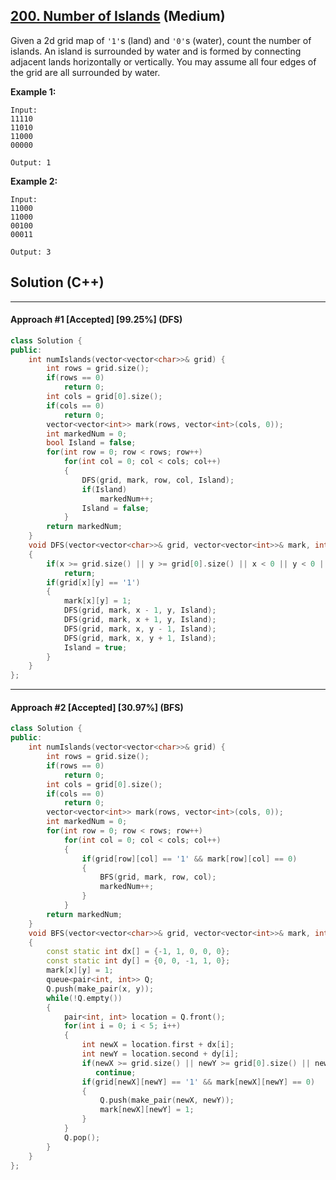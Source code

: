 ## [200. Number of Islands](https://leetcode.com/problems/number-of-islands/) (Medium)

Given a 2d grid map of `'1'`s (land) and `'0'`s (water), count the number of islands. An island is surrounded by water and is formed by connecting adjacent lands horizontally or vertically. You may assume all four edges of the grid are all surrounded by water.

**Example 1:**

```
Input:
11110
11010
11000
00000

Output: 1
```

**Example 2:**

```
Input:
11000
11000
00100
00011

Output: 3
```

## Solution (C++)

------

#### Approach #1  [Accepted] [99.25%] (DFS)

```c++
class Solution {
public:
    int numIslands(vector<vector<char>>& grid) {
        int rows = grid.size();
        if(rows == 0)
            return 0;
        int cols = grid[0].size();
        if(cols == 0)
            return 0;
        vector<vector<int>> mark(rows, vector<int>(cols, 0));
        int markedNum = 0;
        bool Island = false;
        for(int row = 0; row < rows; row++)
            for(int col = 0; col < cols; col++)
            {
                DFS(grid, mark, row, col, Island);
                if(Island)
                    markedNum++;
                Island = false;
            }    
        return markedNum;
    }
    void DFS(vector<vector<char>>& grid, vector<vector<int>>& mark, int x, int y, bool& Island)
    {
        if(x >= grid.size() || y >= grid[0].size() || x < 0 || y < 0 || mark[x][y] != 0)
            return;
        if(grid[x][y] == '1')
        {
            mark[x][y] = 1;
            DFS(grid, mark, x - 1, y, Island);
            DFS(grid, mark, x + 1, y, Island);
            DFS(grid, mark, x, y - 1, Island);
            DFS(grid, mark, x, y + 1, Island);
            Island = true;
        }
    }
};
```

---

#### Approach #2  [Accepted] [30.97%] (BFS)

```c++
class Solution {
public:
    int numIslands(vector<vector<char>>& grid) {
        int rows = grid.size();
        if(rows == 0)
            return 0;
        int cols = grid[0].size();
        if(cols == 0)
            return 0;
        vector<vector<int>> mark(rows, vector<int>(cols, 0));
        int markedNum = 0;
        for(int row = 0; row < rows; row++)
            for(int col = 0; col < cols; col++)
            {
                if(grid[row][col] == '1' && mark[row][col] == 0)
                {
                    BFS(grid, mark, row, col);
                    markedNum++;
                }
            }    
        return markedNum;
    }
    void BFS(vector<vector<char>>& grid, vector<vector<int>>& mark, int x, int y)
    {
        const static int dx[] = {-1, 1, 0, 0, 0};
        const static int dy[] = {0, 0, -1, 1, 0};
        mark[x][y] = 1;
        queue<pair<int, int>> Q;
        Q.push(make_pair(x, y));
        while(!Q.empty())
        {
            pair<int, int> location = Q.front();
            for(int i = 0; i < 5; i++)
            {
                int newX = location.first + dx[i];
                int newY = location.second + dy[i];
                if(newX >= grid.size() || newY >= grid[0].size() || newX < 0 || newY < 0)
                   continue;
                if(grid[newX][newY] == '1' && mark[newX][newY] == 0)
                {
                    Q.push(make_pair(newX, newY));
                    mark[newX][newY] = 1;
                }
            }
            Q.pop();
        }
    }
};
```

